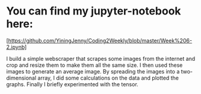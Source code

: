 # You can find my jupyter-notebook here:
[https://github.com/YiningJenny/Coding2Weekly/blob/master/Week%206-2.ipynb]

I build a simple webscraper that scrapes some images from the internet and crop and resize them to make them all the same size. I then used these images to generate an average image. By spreading the images into a two-dimensional array, I did some calculations on the data and plotted the graphs. Finally I briefly experimented with the tensor.
